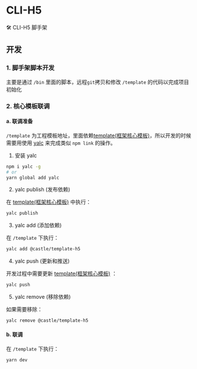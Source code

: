# CLI-H5

🛠️ CLI-H5 脚手架

## 开发

### 1. 脚手架脚本开发

主要是通过 `/bin` 里面的脚本，远程`git`拷贝和修改 `/template` 的代码以完成项目初始化

### 2. 核心模板联调

#### a. 联调准备

`/template` 为工程模板地址，里面依赖[template(框架核心模板)](http://10.10.3.188:9090/castle/template-h5)，所以开发的时候需要用使用 [yalc](https://github.com/wclr/yalc) 来完成类似 `npm link` 的操作。

1. 安装 yalc

```bash
npm i yalc -g
# or
yarn global add yalc
```

2. yalc publish (发布依赖)

在 [template(框架核心模板)](http://10.10.3.188:9090/castle/template-h5) 中执行：

```bash
yalc publish
```

3. yalc add (添加依赖)

在 `/template` 下执行：

```bash
yalc add @castle/template-h5
```

4. yalc push (更新和推送)

开发过程中需要更新 [template(框架核心模板)](http://10.10.3.188:9090/castle/template-h5) ：

```bash
yalc push
```

5. yalc remove (移除依赖)

如果需要移除：
```bash
yalc remove @castle/template-h5
```

#### b. 联调

在 `/template` 下执行：

```bash
yarn dev
```
